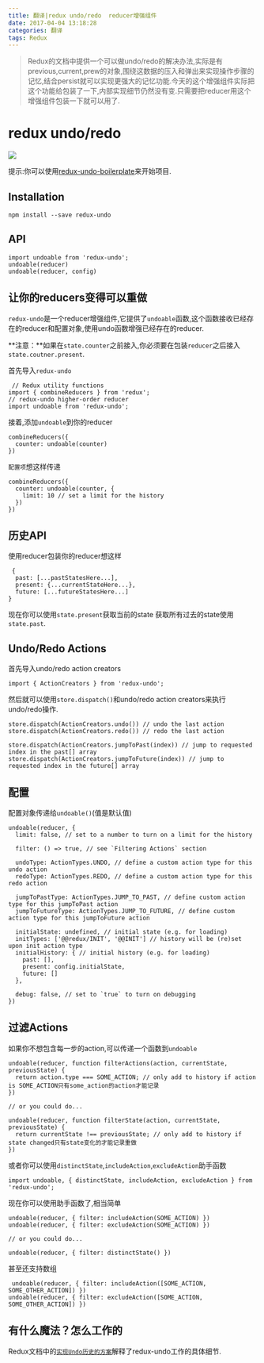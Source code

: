 ```yaml
---
title: 翻译|redux undo/redo  reducer增强组件
date: 2017-04-04 13:18:28
categories: 翻译
tags: Redux
---
```


>Redux的文档中提供一个可以做undo/redo的解决办法,实际是有previous,current,prew的对象,围绕这数据的压入和弹出来实现操作步骤的记忆,结合persist就可以实现更强大的记忆功能.今天的这个增强组件实际把这个功能给包装了一下,内部实现细节仍然没有变.只需要把reducer用这个增强组件包装一下就可以用了.


#  redux undo/redo
![](https://ww1.sinaimg.cn/large/006tNc79ly1feb2dpdu5xg30eo01k0t1.gif)

提示:你可以使用[redux-undo-boilerplate](https://github.com/omnidan/redux-undo-boilerplate)来开始项目.

## Installation
```
npm install --save redux-undo
```

## API

```
import undoable from 'redux-undo';
undoable(reducer)
undoable(reducer, config)
```

## 让你的reducers变得可以重做
`redux-undo`是一个reducer增强组件,它提供了`undoable`函数,这个函数接收已经存在的reducer和配置对象,使用undo函数增强已经存在的reducer.

**注意：**如果在`state.counter`之前接入,你必须要在包装`reducer`之后接入`state.coutner.present`.

首先导入`redux-undo`
```
 // Redux utility functions 
import { combineReducers } from 'redux';
// redux-undo higher-order reducer 
import undoable from 'redux-undo';
```

接着,添加`undoable`到你的reducer
```
combineReducers({
  counter: undoable(counter)
})
```

`配置项`想这样传递
```
combineReducers({
  counter: undoable(counter, {
    limit: 10 // set a limit for the history 
  })
})
```

## 历史API

使用reducer包装你的reducer想这样
```
 {
  past: [...pastStatesHere...],
  present: {...currentStateHere...},
  future: [...futureStatesHere...]
}
```

现在你可以使用`state.present`获取当前的state
获取所有过去的state使用`state.past`.

## Undo/Redo Actions

首先导入undo/redo action creators
```
import { ActionCreators } from 'redux-undo';
```

然后就可以使用`store.dispatch()`和undo/redo action creators来执行undo/redo操作.
```
store.dispatch(ActionCreators.undo()) // undo the last action 
store.dispatch(ActionCreators.redo()) // redo the last action 
 
store.dispatch(ActionCreators.jumpToPast(index)) // jump to requested index in the past[] array 
store.dispatch(ActionCreators.jumpToFuture(index)) // jump to requested index in the future[] array 
```

## 配置
配置对象传递给`undoable()`(值是默认值)

```
undoable(reducer, {
  limit: false, // set to a number to turn on a limit for the history 
 
  filter: () => true, // see `Filtering Actions` section 
 
  undoType: ActionTypes.UNDO, // define a custom action type for this undo action 
  redoType: ActionTypes.REDO, // define a custom action type for this redo action 
 
  jumpToPastType: ActionTypes.JUMP_TO_PAST, // define custom action type for this jumpToPast action 
  jumpToFutureType: ActionTypes.JUMP_TO_FUTURE, // define custom action type for this jumpToFuture action 
 
  initialState: undefined, // initial state (e.g. for loading) 
  initTypes: ['@@redux/INIT', '@@INIT'] // history will be (re)set upon init action type 
  initialHistory: { // initial history (e.g. for loading) 
    past: [],
    present: config.initialState,
    future: []
  },
 
  debug: false, // set to `true` to turn on debugging 
})
```

## 过滤Actions
如果你不想包含每一步的action,可以传递一个函数到`undoable`
```
undoable(reducer, function filterActions(action, currentState, previousState) {
  return action.type === SOME_ACTION; // only add to history if action is SOME_ACTION只有some_action的action才能记录 
})
 
// or you could do... 
 
undoable(reducer, function filterState(action, currentState, previousState) {
  return currentState !== previousState; // only add to history if state changed只有state变化的才能记录重做 
})
```

或者你可以使用`distinctState`,`includeAction`,`excludeAction`助手函数
```
import undoable, { distinctState, includeAction, excludeAction } from 'redux-undo';
```

现在你可以使用助手函数了,相当简单
```
undoable(reducer, { filter: includeAction(SOME_ACTION) })
undoable(reducer, { filter: excludeAction(SOME_ACTION) })
 
// or you could do... 
 
undoable(reducer, { filter: distinctState() })
```

甚至还支持数组
```
 undoable(reducer, { filter: includeAction([SOME_ACTION, SOME_OTHER_ACTION]) })
undoable(reducer, { filter: excludeAction([SOME_ACTION, SOME_OTHER_ACTION]) })
```

## 有什么魔法？怎么工作的
Redux文档中的[`实现Undo历史的方案`](https://rackt.github.io/redux/docs/recipes/ImplementingUndoHistory.html)解释了redux-undo工作的具体细节.